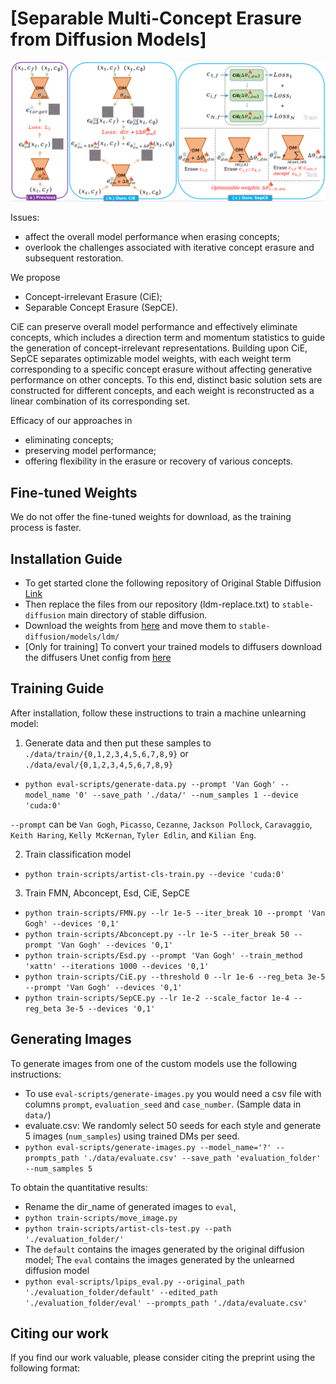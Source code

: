 # [Separable Multi-Concept Erasure from Diffusion Models]
 
<div align='center'>
<img src = 'images/1.png'>
</div>

Issues: 
* affect the overall model performance when erasing concepts;
* overlook the challenges associated with iterative concept erasure and subsequent restoration.

We propose 
* Concept-irrelevant Erasure (CiE);
* Separable Concept Erasure (SepCE).

CiE can preserve overall model performance and effectively eliminate concepts, which includes a direction term and momentum statistics to guide the generation of concept-irrelevant representations.
Building upon CiE, SepCE separates optimizable model weights, with each weight term corresponding to a specific concept erasure without affecting generative performance on other concepts. 
To this end, distinct basic solution sets are constructed for different concepts, and each weight is reconstructed as a linear combination of its corresponding set.

Efficacy of our approaches in 
* eliminating concepts;
* preserving model performance;
* offering flexibility in the erasure or recovery of various concepts.

## Fine-tuned Weights

We do not offer the fine-tuned weights for download, as the training process is faster.

## Installation Guide

* To get started clone the following repository of Original Stable Diffusion [Link](https://github.com/CompVis/stable-diffusion)
* Then replace the files from our repository (ldm-replace.txt) to `stable-diffusion` main directory of stable diffusion. 
* Download the weights from [here](https://huggingface.co/CompVis/stable-diffusion-v-1-4-original/resolve/main/sd-v1-4-full-ema.ckpt) and move them to `stable-diffusion/models/ldm/`
* [Only for training] To convert your trained models to diffusers download the diffusers Unet config from [here](https://huggingface.co/CompVis/stable-diffusion-v1-4/blob/main/unet/config.json)

## Training Guide

After installation, follow these instructions to train a machine unlearning model:

1. Generate data and then put these samples to `./data/train/{0,1,2,3,4,5,6,7,8,9}` or `./data/eval/{0,1,2,3,4,5,6,7,8,9}`

* `python eval-scripts/generate-data.py --prompt 'Van Gogh' --model_name '0' --save_path './data/' --num_samples 1 --device 'cuda:0'`

`--prompt` can be `Van Gogh`, `Picasso`, `Cezanne`, `Jackson Pollock`, `Caravaggio`, `Keith Haring`, `Kelly McKernan`, `Tyler Edlin`, and `Kilian Eng`.

2. Train classification model 
* `python train-scripts/artist-cls-train.py --device 'cuda:0'`

3. Train FMN, Abconcept, Esd, CiE, SepCE
* `python train-scripts/FMN.py --lr 1e-5 --iter_break 10 --prompt 'Van Gogh' --devices '0,1'`
* `python train-scripts/Abconcept.py --lr 1e-5 --iter_break 50 --prompt 'Van Gogh' --devices '0,1'`
* `python train-scripts/Esd.py --prompt 'Van Gogh' --train_method 'xattn' --iterations 1000 --devices '0,1'`
* `python train-scripts/CiE.py --threshold 0 --lr 1e-6 --reg_beta 3e-5 --prompt 'Van Gogh' --devices '0,1'`
* `python train-scripts/SepCE.py --lr 1e-2 --scale_factor 1e-4 --reg_beta 3e-5 --devices '0,1'`

## Generating Images

To generate images from one of the custom models use the following instructions:

* To use `eval-scripts/generate-images.py` you would need a csv file with columns `prompt`, `evaluation_seed` and `case_number`. (Sample data in `data/`)
* evaluate.csv: We randomly select 50 seeds for each style and generate 5 images (`num_samples`) using trained DMs per seed. 
* `python eval-scripts/generate-images.py --model_name='?' --prompts_path './data/evaluate.csv' --save_path 'evaluation_folder' --num_samples 5`



To obtain the quantitative results:

* Rename the dir_name of generated images to `eval`,
* `python train-scripts/move_image.py`
* `python train-scripts/artist-cls-test.py --path './evaluation_folder/'`
* The `default` contains the images generated by the original diffusion model; The `eval` contains the images generated by the unlearned diffusion model
* `python eval-scripts/lpips_eval.py --original_path './evaluation_folder/default' --edited_path './evaluation_folder/eval' --prompts_path './data/evaluate.csv'`
## Citing our work
If you find our work valuable, please consider citing the preprint using the following format:
```
```
